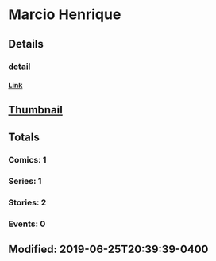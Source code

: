 # Marcio  Henrique 
## Details
### detail
#### [Link](http://marvel.com/comics/creators/13802/marcio_henrique?utm_campaign=apiRef&utm_source=225578a89fc76f3d20fbffda5d17a88d)
## [Thumbnail](http://i.annihil.us/u/prod/marvel/i/mg/b/40/image_not_available.jpg)
## Totals
### Comics: 1
### Series: 1
### Stories: 2
### Events: 0
## Modified: 2019-06-25T20:39:39-0400